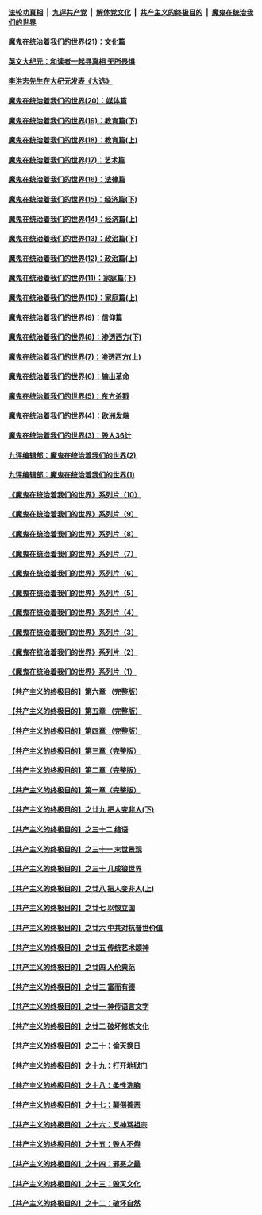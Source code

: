 

####  [法轮功真相](../../../../basic/blob/master/README.md?t=01191930) &nbsp;|&nbsp; [九评共产党](../../../../9ping.md/blob/master/README.md?t=01191930) &nbsp;|&nbsp; [解体党文化](../../../../jtdwh.md/blob/master/README.md?t=01191930)  &nbsp;|&nbsp; [共产主义的终极目的](../../../../gczydzjmd.md/blob/master/README.md?t=01191930) &nbsp;|&nbsp; [魔鬼在统治我们的世界](../../../../mgztzwmdsj.md/blob/master/README.md?t=01191930) 

#### [魔鬼在统治着我们的世界(21)：文化篇](../pages/nsc422/n10597706.md?t=01191930) 

#### [英文大纪元：和读者一起寻真相 无所畏惧](../pages/nsc422/n12542027.md?t=01191930) 

#### [李洪志先生在大纪元发表《大选》](../pages/nsc422/n12534746.md?t=01191930) 

#### [魔鬼在统治着我们的世界(20)：媒体篇](../pages/nsc422/n10586579.md?t=01191930) 

#### [魔鬼在统治着我们的世界(19)：教育篇(下)](../pages/nsc422/n10564808.md?t=01191930) 

#### [魔鬼在统治着我们的世界(18)：教育篇(上)](../pages/nsc422/n10526970.md?t=01191930) 

#### [魔鬼在统治着我们的世界(17)：艺术篇](../pages/nsc422/n10499093.md?t=01191930) 

#### [魔鬼在统治着我们的世界(16)：法律篇](../pages/nsc422/n10485969.md?t=01191930) 

#### [魔鬼在统治着我们的世界(15)：经济篇(下)](../pages/nsc422/n10469975.md?t=01191930) 

#### [魔鬼在统治着我们的世界(14)：经济篇(上)](../pages/nsc422/n10457370.md?t=01191930) 

#### [魔鬼在统治着我们的世界(13)：政治篇(下)](../pages/nsc422/n10448270.md?t=01191930) 

#### [魔鬼在统治着我们的世界(12)：政治篇(上)](../pages/nsc422/n10444576.md?t=01191930) 

#### [魔鬼在统治着我们的世界(11)：家庭篇(下)](../pages/nsc422/n10440961.md?t=01191930) 

#### [魔鬼在统治着我们的世界(10)：家庭篇(上)](../pages/nsc422/n10435448.md?t=01191930) 

#### [魔鬼在统治着我们的世界(9)：信仰篇](../pages/nsc422/n10432159.md?t=01191930) 

#### [魔鬼在统治着我们的世界(8)：渗透西方(下)](../pages/nsc422/n10429603.md?t=01191930) 

#### [魔鬼在统治着我们的世界(7)：渗透西方(上)](../pages/nsc422/n10426013.md?t=01191930) 

#### [魔鬼在统治着我们的世界(6)：输出革命](../pages/nsc422/n10421536.md?t=01191930) 

#### [魔鬼在统治着我们的世界(5)：东方杀戮](../pages/nsc422/n10417707.md?t=01191930) 

#### [魔鬼在统治着我们的世界(4)：欧洲发端](../pages/nsc422/n10414890.md?t=01191930) 

#### [魔鬼在统治着我们的世界(3)：毁人36计](../pages/nsc422/n10411583.md?t=01191930) 

#### [九评编辑部：魔鬼在统治着我们的世界(2)](../pages/nsc422/n10410036.md?t=01191930) 

#### [九评编辑部：魔鬼在统治着我们的世界(1)](../pages/nsc422/n10406825.md?t=01191930) 

#### [《魔鬼在统治着我们的世界》系列片（10）](../pages/nsc422/n12292670.md?t=01191930) 

#### [《魔鬼在统治着我们的世界》系列片（9）](../pages/nsc422/n12290859.md?t=01191930) 

#### [《魔鬼在统治着我们的世界》系列片（8）](../pages/nsc422/n12287445.md?t=01191930) 

#### [《魔鬼在统治着我们的世界》系列片（7）](../pages/nsc422/n12283425.md?t=01191930) 

#### [《魔鬼在统治着我们的世界》系列片（6）](../pages/nsc422/n12282314.md?t=01191930) 

#### [《魔鬼在统治着我们的世界》系列片（5）](../pages/nsc422/n12281419.md?t=01191930) 

#### [《魔鬼在统治着我们的世界》系列片（4）](../pages/nsc422/n12274024.md?t=01191930) 

#### [《魔鬼在统治着我们的世界》系列片（3）](../pages/nsc422/n12271322.md?t=01191930) 

#### [《魔鬼在统治着我们的世界》系列片（2）](../pages/nsc422/n12269049.md?t=01191930) 

#### [《魔鬼在统治着我们的世界》系列片（1）](../pages/nsc422/n12267575.md?t=01191930) 

#### [【共产主义的终极目的】第六章 （完整版）](../pages/nsc422/n11428913.md?t=01191930) 

#### [【共产主义的终极目的】第五章 （完整版）](../pages/nsc422/n11428912.md?t=01191930) 

#### [【共产主义的终极目的】第四章 （完整版）](../pages/nsc422/n11428907.md?t=01191930) 

#### [【共产主义的终极目的】第三章（完整版）](../pages/nsc422/n11428848.md?t=01191930) 

#### [【共产主义的终极目的】第二章（完整版）](../pages/nsc422/n11428831.md?t=01191930) 

#### [【共产主义的终极目的】第一章（完整版）](../pages/nsc422/n11417651.md?t=01191930) 

#### [【共产主义的终极目的】之廿九 把人变非人(下)](../pages/nsc422/n11344140.md?t=01191930) 

#### [【共产主义的终极目的】之三十二 结语](../pages/nsc422/n11360535.md?t=01191930) 

#### [【共产主义的终极目的】之三十一 末世景观](../pages/nsc422/n11351129.md?t=01191930) 

#### [【共产主义的终极目的】之三十 几成狼世界](../pages/nsc422/n11348280.md?t=01191930) 

#### [【共产主义的终极目的】之廿八 把人变非人(上)](../pages/nsc422/n11340492.md?t=01191930) 

#### [【共产主义的终极目的】之廿七 以恨立国](../pages/nsc422/n11336944.md?t=01191930) 

#### [【共产主义的终极目的】之廿六 中共对抗普世价值](../pages/nsc422/n11324785.md?t=01191930) 

#### [【共产主义的终极目的】之廿五 传统艺术颂神](../pages/nsc422/n11296396.md?t=01191930) 

#### [【共产主义的终极目的】之廿四 人伦典范](../pages/nsc422/n11296397.md?t=01191930) 

#### [【共产主义的终极目的】之廿三 富而有德](../pages/nsc422/n11283598.md?t=01191930) 

#### [【共产主义的终极目的】之廿一 神传语言文字](../pages/nsc422/n11263265.md?t=01191930) 

#### [【共产主义的终极目的】之廿二 破坏修炼文化](../pages/nsc422/n11245728.md?t=01191930) 

#### [【共产主义的终极目的】之二十：偷天换日](../pages/nsc422/n11238846.md?t=01191930) 

#### [【共产主义的终极目的】之十九：打开地狱门](../pages/nsc422/n11206376.md?t=01191930) 

#### [【共产主义的终极目的】之十八：柔性洗脑](../pages/nsc422/n11199994.md?t=01191930) 

#### [【共产主义的终极目的】之十七：颠倒善恶](../pages/nsc422/n11179782.md?t=01191930) 

#### [【共产主义的终极目的】之十六：反神骂祖宗](../pages/nsc422/n11166798.md?t=01191930) 

#### [【共产主义的终极目的】之十五：毁人不倦](../pages/nsc422/n11166792.md?t=01191930) 

#### [【共产主义的终极目的】之十四：邪恶之最](../pages/nsc422/n11150249.md?t=01191930) 

#### [【共产主义的终极目的】之十三：毁灭文化](../pages/nsc422/n11135227.md?t=01191930) 

#### [【共产主义的终极目的】之十二：破坏自然](../pages/nsc422/n11135214.md?t=01191930) 

